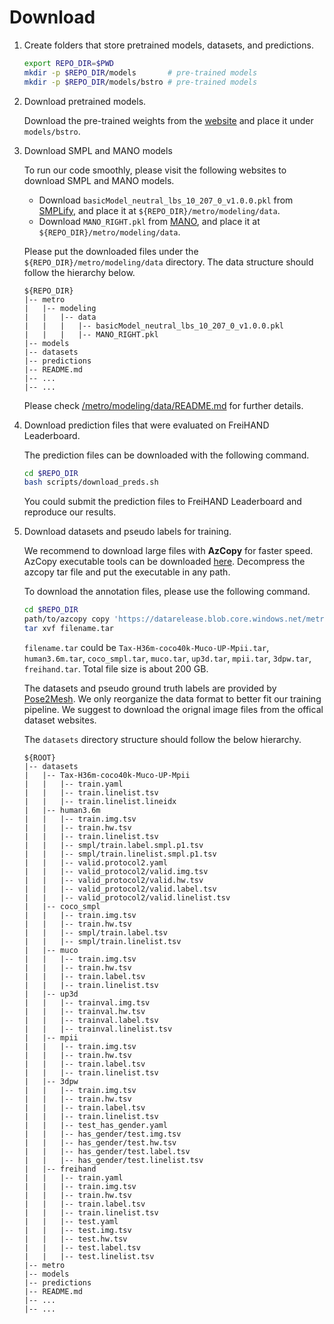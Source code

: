 # Download

1. Create folders that store pretrained models, datasets, and predictions.
    ```bash
    export REPO_DIR=$PWD
    mkdir -p $REPO_DIR/models       # pre-trained models
    mkdir -p $REPO_DIR/models/bstro # pre-trained models
    ```
    <!-- mkdir -p $REPO_DIR/datasets     # datasets -->

2. Download pretrained models.

    Download the pre-trained weights from the [website](https://rich.is.tue.mpg.de/index.html) and place it under `models/bstro`.

    <!-- Second, run the following script.
    ```bash
    cd $REPO_DIR
    bash scripts/download_models.sh
    ```
    The scripts will download three models that are trained for mesh reconstruction on Human3.6M, 3DPW, and FreiHAND, respectively. For your convenience, this script will also download HRNet pre-trained weights, which will be used in training. 

    The resulting data structure should follow the hierarchy as below. 
    ```
    ${REPO_DIR}  
    |-- models  
    |   |-- metro_release
    |   |   |-- metro_3dpw_state_dict.bin
    |   |-- hrnet
    |   |   |-- hrnetv2_w40_imagenet_pretrained.pth
    |   |   |-- hrnetv2_w64_imagenet_pretrained.pth
    |   |   |-- cls_hrnet_w40_sgd_lr5e-2_wd1e-4_bs32_x100.yaml
    |   |   |-- cls_hrnet_w64_sgd_lr5e-2_wd1e-4_bs32_x100.yaml
    |-- metro 
    |-- datasets 
    |-- predictions 
    |-- README.md 
    |-- ... 
    |-- ... 
    ``` -->

3. Download SMPL and MANO models

    To run our code smoothly, please visit the following websites to download SMPL and MANO models. 

    - Download `basicModel_neutral_lbs_10_207_0_v1.0.0.pkl` from [SMPLify](http://smplify.is.tue.mpg.de/), and place it at `${REPO_DIR}/metro/modeling/data`.
    - Download `MANO_RIGHT.pkl` from [MANO](https://mano.is.tue.mpg.de/), and place it at `${REPO_DIR}/metro/modeling/data`.

    Please put the downloaded files under the `${REPO_DIR}/metro/modeling/data` directory. The data structure should follow the hierarchy below. 
    ```
    ${REPO_DIR}  
    |-- metro  
    |   |-- modeling
    |   |   |-- data
    |   |   |   |-- basicModel_neutral_lbs_10_207_0_v1.0.0.pkl
    |   |   |   |-- MANO_RIGHT.pkl
    |-- models
    |-- datasets
    |-- predictions
    |-- README.md 
    |-- ... 
    |-- ... 
    ```
    Please check [/metro/modeling/data/README.md](../metro/modeling/data/README.md) for further details.

4. Download prediction files that were evaluated on FreiHAND Leaderboard.

    The prediction files can be downloaded with the following command.
    ```bash
    cd $REPO_DIR
    bash scripts/download_preds.sh
    ```
    You could submit the prediction files to FreiHAND Leaderboard and reproduce our results.

5. Download datasets and pseudo labels for training.

    We recommend to download large files with **AzCopy** for faster speed.
    AzCopy executable tools can be downloaded [here](https://docs.microsoft.com/en-us/azure/storage/common/storage-use-azcopy-v10#download-azcopy). Decompress the azcopy tar file and put the executable in any path. 

    To download the annotation files, please use the following command.
    ```bash
    cd $REPO_DIR
    path/to/azcopy copy 'https://datarelease.blob.core.windows.net/metro/datasets/filename.tar' /path/to/your/folder/filename.tar
    tar xvf filename.tar  
    ```
    `filename.tar` could be `Tax-H36m-coco40k-Muco-UP-Mpii.tar`, `human3.6m.tar`, `coco_smpl.tar`, `muco.tar`, `up3d.tar`, `mpii.tar`, `3dpw.tar`, `freihand.tar`. Total file size is about 200 GB. 

    The datasets and pseudo ground truth labels are provided by [Pose2Mesh](https://github.com/hongsukchoi/Pose2Mesh_RELEASE). We only reorganize the data format to better fit our training pipeline. We suggest to download the orignal image files from the offical dataset websites.

    The `datasets` directory structure should follow the below hierarchy.
    ```
    ${ROOT}  
    |-- datasets  
    |   |-- Tax-H36m-coco40k-Muco-UP-Mpii  
    |   |   |-- train.yaml 
    |   |   |-- train.linelist.tsv  
    |   |   |-- train.linelist.lineidx
    |   |-- human3.6m  
    |   |   |-- train.img.tsv 
    |   |   |-- train.hw.tsv 
    |   |   |-- train.linelist.tsv    
    |   |   |-- smpl/train.label.smpl.p1.tsv
    |   |   |-- smpl/train.linelist.smpl.p1.tsv
    |   |   |-- valid.protocol2.yaml
    |   |   |-- valid_protocol2/valid.img.tsv 
    |   |   |-- valid_protocol2/valid.hw.tsv  
    |   |   |-- valid_protocol2/valid.label.tsv
    |   |   |-- valid_protocol2/valid.linelist.tsv
    |   |-- coco_smpl  
    |   |   |-- train.img.tsv  
    |   |   |-- train.hw.tsv   
    |   |   |-- smpl/train.label.tsv
    |   |   |-- smpl/train.linelist.tsv
    |   |-- muco  
    |   |   |-- train.img.tsv  
    |   |   |-- train.hw.tsv   
    |   |   |-- train.label.tsv
    |   |   |-- train.linelist.tsv
    |   |-- up3d  
    |   |   |-- trainval.img.tsv  
    |   |   |-- trainval.hw.tsv   
    |   |   |-- trainval.label.tsv
    |   |   |-- trainval.linelist.tsv
    |   |-- mpii  
    |   |   |-- train.img.tsv  
    |   |   |-- train.hw.tsv   
    |   |   |-- train.label.tsv
    |   |   |-- train.linelist.tsv
    |   |-- 3dpw 
    |   |   |-- train.img.tsv  
    |   |   |-- train.hw.tsv   
    |   |   |-- train.label.tsv
    |   |   |-- train.linelist.tsv
    |   |   |-- test_has_gender.yaml
    |   |   |-- has_gender/test.img.tsv 
    |   |   |-- has_gender/test.hw.tsv  
    |   |   |-- has_gender/test.label.tsv
    |   |   |-- has_gender/test.linelist.tsv
    |   |-- freihand
    |   |   |-- train.yaml
    |   |   |-- train.img.tsv  
    |   |   |-- train.hw.tsv   
    |   |   |-- train.label.tsv
    |   |   |-- train.linelist.tsv
    |   |   |-- test.yaml
    |   |   |-- test.img.tsv  
    |   |   |-- test.hw.tsv   
    |   |   |-- test.label.tsv
    |   |   |-- test.linelist.tsv
    |-- metro
    |-- models 
    |-- predictions
    |-- README.md 
    |-- ... 
    |-- ... 

    ```
